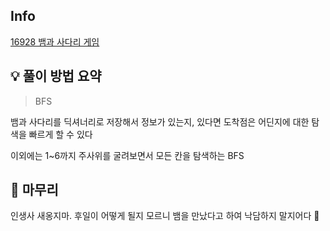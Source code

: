 ## Info
[16928 뱀과 사다리 게임](https://www.acmicpc.net/problem/16928)

## 💡 풀이 방법 요약
> BFS

뱀과 사다리를 딕셔너리로 저장해서 정보가 있는지, 있다면 도착점은 어딘지에 대한 탐색을 빠르게 할 수 있다

이외에는 1~6까지 주사위를 굴려보면서 모든 칸을 탐색하는 BFS


## 🙂 마무리

인생사 새옹지마. 후일이 어떻게 될지 모르니 뱀을 만났다고 하여 낙담하지 말지어다 🙏